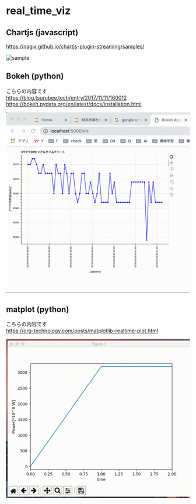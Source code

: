 # real_time_viz

## Chartjs (javascript)
https://nagix.github.io/chartjs-plugin-streaming/samples/

![sample](./image/3.gif)

## Bokeh (python)
こちらの内容です  
https://blog.tsurubee.tech/entry/2017/11/11/160012 
https://bokeh.pydata.org/en/latest/docs/installation.html

![sample](./image/2.gif)

## matplot (python)
こちらの内容です  
https://org-technology.com/posts/matplotlib-realtime-plot.html

![sample](./image/1.gif)
